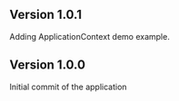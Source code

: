 ## Version 1.0.1
Adding ApplicationContext demo example. 

## Version 1.0.0
Initial commit of the application